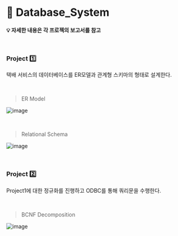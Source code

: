 # 📁 Database_System

**💡 자세한 내용은 각 프로젝의 보고서를 참고**

<br>

### Project 1️⃣

택배 서비스의 데이터베이스를 ER모델과 관계형 스키마의 형태로 설계한다.

<br/>

> ER Model

![image](https://github.com/Goonco/Database_System/assets/64007080/2ba66e64-c6b2-40a7-8de4-53dba94971a2)

<br/>

> Relational Schema

![image](https://github.com/Goonco/Database_System/assets/64007080/d27b6add-2677-434a-8c8e-6b7ea8ad8c19)

<br/>

### Project 2️⃣

Project1에 대한 정규화를 진행하고 ODBC를 통해 쿼리문을 수행한다.

<br>

> BCNF Decomposition

![image](https://github.com/Goonco/Database_System/assets/64007080/64775a6e-1c9f-41bc-9670-235afcd24e14)
